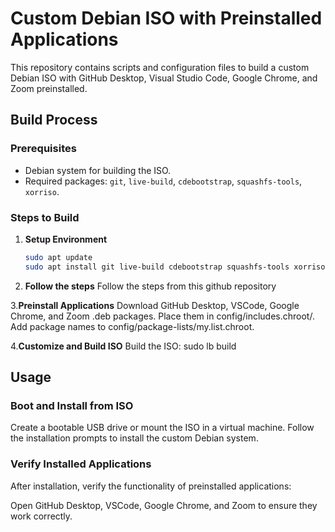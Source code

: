# Custom Debian ISO with Preinstalled Applications

This repository contains scripts and configuration files to build a custom Debian ISO with GitHub Desktop, Visual Studio Code, Google Chrome, and Zoom preinstalled.

## Build Process

### Prerequisites

- Debian system for building the ISO.
- Required packages: `git`, `live-build`, `cdebootstrap`, `squashfs-tools`, `xorriso`.

### Steps to Build

1. **Setup Environment**
   ```bash
   sudo apt update
   sudo apt install git live-build cdebootstrap squashfs-tools xorriso

2. **Follow the steps**
Follow the steps from this github repository

3.**Preinstall Applications**
Download GitHub Desktop, VSCode, Google Chrome, and Zoom .deb packages.
Place them in config/includes.chroot/.
Add package names to config/package-lists/my.list.chroot.

4.**Customize and Build ISO**
Build the ISO:
sudo lb build

## Usage
### Boot and Install from ISO
Create a bootable USB drive or mount the ISO in a virtual machine.
Follow the installation prompts to install the custom Debian system.

### Verify Installed Applications
After installation, verify the functionality of preinstalled applications:

Open GitHub Desktop, VSCode, Google Chrome, and Zoom to ensure they work correctly.
